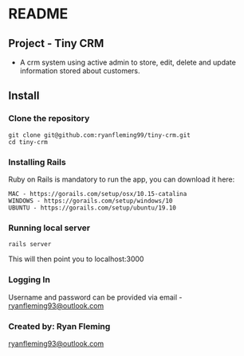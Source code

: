 # README

## Project - Tiny CRM
- A crm system using active admin to store, edit, delete and update information stored about customers.

## Install

### Clone the repository

```shell
git clone git@github.com:ryanfleming99/tiny-crm.git
cd tiny-crm
```

### Installing Rails

Ruby on Rails is mandatory to run the app, you can download it here:
```
MAC - https://gorails.com/setup/osx/10.15-catalina
WINDOWS - https://gorails.com/setup/windows/10
UBUNTU - https://gorails.com/setup/ubuntu/19.10
 ```

### Running local server
```shell
rails server
```
This will then point you to localhost:3000

### Logging In

Username and password can be provided via email - ryanfleming93@outlook.com

### Created by: Ryan Fleming

ryanfleming93@outlook.com

